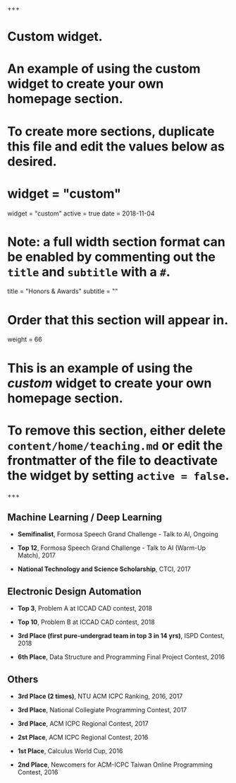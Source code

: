 +++
# Custom widget.
# An example of using the custom widget to create your own homepage section.
# To create more sections, duplicate this file and edit the values below as desired.
# widget = "custom"
widget = "custom"
active = true
date = 2018-11-04

# Note: a full width section format can be enabled by commenting out the `title` and `subtitle` with a `#`.
title = "Honors & Awards"
subtitle = ""

# Order that this section will appear in.
weight = 66

# This is an example of using the *custom* widget to create your own homepage section.
# 
# To remove this section, either delete `content/home/teaching.md` or edit the frontmatter of the file to deactivate the widget by setting `active = false`.

+++

## Machine Learning / Deep Learning

* **Semifinalist**, Formosa Speech Grand Challenge - Talk to AI, Ongoing
 
* **Top 12**, Formosa Speech Grand Challenge - Talk to AI (Warm-Up Match), 2017
 
* **National Technology and Science Scholarship**, CTCI, 2017

## Electronic Design Automation

* **Top 3**, Problem A at ICCAD CAD contest, 2018

* **Top 10**, Problem B at ICCAD CAD contest, 2018
 
* **3rd Place (first pure-undergrad team in top 3 in 14 yrs)**, ISPD Contest, 2018
 
* **6th Place**, Data Structure and Programming Final Project Contest, 2016

## Others

* **3rd Place (2 times)**, NTU ACM ICPC Ranking, 2016, 2017
 
* **3rd Place**, National Collegiate Programming Contest, 2017
 
* **3rd Place**, ACM ICPC Regional Contest, 2017
 
* **2st Place**, ACM ICPC Regional Contest, 2016
 
* **1st Place**, Calculus World Cup, 2016
 
* **2nd Place**, Newcomers for ACM-ICPC Taiwan Online Programming Contest, 2016
